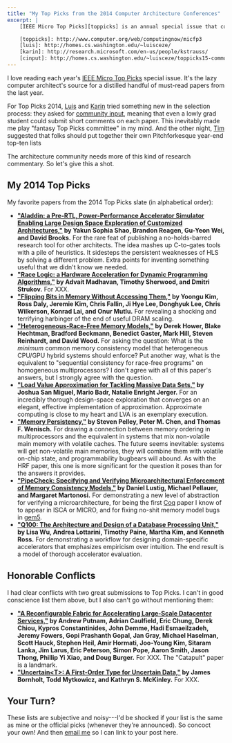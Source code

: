 ```yaml
---
title: "My Top Picks from the 2014 Computer Architecture Conferences"
excerpt: |
    [IEEE Micro Top Picks][toppicks] is an annual special issue that collects the best of each year's computer architecture conferences. This year, [the][luis] [chairs][karin] experimented with a [community input process][cinput], which meant that even a lowly grad student could read the submissions and contribute comments. Here are my favorite papers from the year.

    [toppicks]: http://www.computer.org/web/computingnow/micfp3
    [luis]: http://homes.cs.washington.edu/~luisceze/
    [karin]: http://research.microsoft.com/en-us/people/kstrauss/
    [cinput]: http://homes.cs.washington.edu/~luisceze/toppicks15-community-input.md.html
---
```

I love reading each year's [IEEE Micro Top Picks][toppicks] special issue. It's the lazy computer architect's source for a distilled handful of must-read papers from the last year.

For Top Picks 2014, [Luis][] and [Karin][] tried something new in the selection process: they asked for [community input][cinput], meaning that even a lowly grad student could submit short comments on each paper. This inevitably made me play "fantasy Top Picks committee" in my mind. And the other night, [Tim][] suggested that folks should put together their own Pitchforkesque year-end top-ten lists

The architecture community needs more of this kind of research commentary. So let's give this a shot.

[toppicks]: http://www.computer.org/web/computingnow/micfp3
[luis]: http://homes.cs.washington.edu/~luisceze/
[karin]: http://research.microsoft.com/en-us/people/kstrauss/
[cinput]: http://homes.cs.washington.edu/~luisceze/toppicks15-community-input.md.html
[tim]: http://www.cs.ucsb.edu/~sherwood/

## My 2014 Top Picks

My favorite papers from the 2014 Top Picks slate (in alphabetical order):

* **["Aladdin: a Pre-RTL, Power-Performance Accelerator Simulator Enabling Large Design Space Exploration of Customized Architectures,"][aladdin] by Yakun Sophia Shao, Brandon Reagen, Gu-Yeon Wei, and David Brooks.** For the rare feat of publishing a no-holds-barred research tool for other architects. The idea mashes up C-to-gates tools with a pile of heuristics. It sidesteps the persistent weaknesses of HLS by solving a different problem. Extra points for inventing something useful that we didn't know we needed.
* **["Race Logic: a Hardware Acceleration for Dynamic Programming Algorithms,"][racelogic] by Advait Madhavan, Timothy Sherwood, and Dmitri Strukov.** For XXX.
* **["Flipping Bits in Memory Without Accessing Them,"][flipping] by Yoongu Kim, Ross Daly, Jeremie Kim, Chris Fallin, Ji Hye Lee, Donghyuk Lee, Chris Wilkerson, Konrad Lai, and Onur Mutlu.** For revealing a shocking and terrifying harbinger of the end of useful DRAM scaling.
* **["Heterogeneous-Race-Free Memory Models,"][hrf] by Derek Hower, Blake Hechtman, Bradford Beckmann, Benedict Gaster, Mark Hill, Steven Reinhardt, and David Wood.** For asking the question: What is the *minimum* common memory consistency model that heterogeneous CPU/GPU hybrid systems should enforce? Put another way, what is the equivalent to "sequential consistency for race-free programs" on homogeneous multiprocessors? I don't agree with all of this paper's answers, but I strongly agree with the question.
* **["Load Value Approximation for Tackling Massive Data Sets,"][lva] by Joshua San Miguel, Mario Badr, Natalie Enright Jerger.** For an incredibly thorough design-space exploration that converges on an elegant, effective implementation of approximation. Approximate computing is close to my heart and LVA is an exemplary execution.
* **["Memory Persistency,"][persistency] by Steven Pelley, Peter M. Chen, and Thomas F. Wenisch.** For drawing a connection between memory ordering in multiprocessors and the equivalent in systems that mix non-volatile main memory with volatile caches. The future seems inevitable: systems will get non-volatile main memories, they will combine them with volatile on-chip state, and programmability bugbears will abound. As with the HRF paper, this one is more significant for the question it poses than for the answers it provides.
* **["PipeCheck: Specifying and Verifying Microarchitectural Enforcement of Memory Consistency Models,"][pipecheck] by Daniel Lustig, Michael Pellauer, and Margaret Martonosi.** For demonstrating a new level of abstraction for verifying a microarchitecture, for being the first [Coq][] paper I know of to appear in ISCA or MICRO, and for fixing no-shit memory model bugs in [gem5][].
* **["Q100: The Architecture and Design of a Database Processing Unit,"][q100] by Lisa Wu, Andrea Lottarini, Timothy Paine, Martha Kim, and Kenneth Ross.** For demonstrating a workflow for designing domain-specific accelerators that emphasizes empiricism over intuition. The end result is a model of thorough accelerator evaluation.

[racelogic]: http://dl.acm.org/citation.cfm?id=2665747
[q100]: http://dl.acm.org/citation.cfm?id=2541961
[pipecheck]: https://www.princeton.edu/~dlustig/dlustig_MICRO14.pdf
[persistency]: http://dl.acm.org/citation.cfm?id=2665712
[lva]: http://www.eecg.toronto.edu/~enright/lva-micro2014.pdf
[hrf]: http://dl.acm.org/citation.cfm?id=2541981&preflayout=tabs
[flipping]: http://dl.acm.org/citation.cfm?id=2665726
[aladdin]: http://dl.acm.org/citation.cfm?id=2665689
[gem5]: http://gem5.org/Main_Page
[coq]: https://coq.inria.fr

## Honorable Conflicts

I had clear conflicts with two great submissions to Top Picks. I can't in good conscience list them above, but I also can't go without mentioning them:

* **["A Reconfigurable Fabric for Accelerating Large-Scale Datacenter Services,"][catapult] by Andrew Putnam, Adrian Caulfield, Eric Chung, Derek Chiou, Kypros Constantinides, John Demme, Hadi Esmaeilzadeh, Jeremy Fowers, Gopi Prashanth Gopal, Jan Gray, Michael Haselman, Scott Hauck, Stephen Heil, Amir Hormati, Joo-Young Kim, Sitaram Lanka, Jim Larus, Eric Peterson, Simon Pope, Aaron Smith, Jason Thong, Phillip Yi Xiao, and Doug Burger.** For XXX. The "Catapult" paper is a landmark.
* **["Uncertain&lt;T&gt;: A First-Order Type for Uncertain Data,"][uncertaint] by James Bornholt, Todd Mytkowicz, and Kathryn S. McKinley.** For XXX.

[catapult]: http://research.microsoft.com/pubs/212001/Catapult_ISCA_2014.pdf
[uncertaint]: http://research.microsoft.com/pubs/208236/asplos077-bornholtA.pdf

## Your Turn?

These lists are subjective and noisy---I'd be shocked if your list is the same as mine or the official picks (whenever they're announced). So concoct your own! And then [email me][me] so I can link to your post here.

[me]: mailto:asampson@cs.washington.edu
